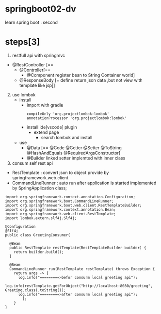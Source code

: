 # springboot02-dv
learn spring boot : second
# steps[3]
1. restfull api with springmvc 
  - @RestController [== 
    - @Controller[== 
      - @Component register bean to String Container world] 
    - @ResponseBody [= define return json data ,but not view with template like jsp]]
2. use lombok
    - install
      - import with gradle 
        ```
        compileOnly 'org.projectlombok:lombok'
        annotationProcessor 'org.projectlombok:lombok'
        ```
      - install ide[vscode] plugin
        - extend page 
          - search lombok and install
    - use
      - @Data [== @Code @Getter @Setter @ToString @HashAndEquals @RequiredArgsConstructor]
      - @Builder linked setter implemted with inner class 
3. consum self rest api 
  - RestTemplate : convert json to object provide by springframework.web.client
  - CommandLineRunner : auto run after application is started implemented by SpringApplication class;
  ```
  import org.springframework.context.annotation.Configuration;
  import org.springframework.boot.CommandLineRunner;
  import org.springframework.boot.web.client.RestTemplateBuilder;
  import org.springframework.context.annotation.Bean;
  import org.springframework.web.client.RestTemplate;
  import lombok.extern.slf4j.Slf4j;

  @Configuration
  @Slf4j
  public class GreetingConsumer{

    @Bean
    public RestTemplate restTemplate(RestTemplateBuilder builder) {
      return builder.build();
    }

    @Bean
    CommandLineRunner run(RestTemplate restTemplate) throws Exception {
      return args -> {
        log.info("=========>befor consurm local greeting api");
        log.info(restTemplate.getForObject("http://localhost:8080/greeting", Greeting.class).toString());
        log.info("=========>after consurm local greeting api");
          };
      }
  }
  ```
